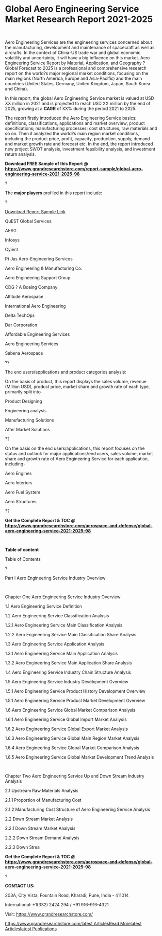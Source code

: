 <h1>Global Aero Engineering Service Market Research Report 2021-2025</h1><br/><p>Aero Engineering Services are the engineering services concerned about the manufacturing, development and maintenance of spacecraft as well as aircrafts. In the context of China-US trade war and global economic volatility and uncertainty, it will have a big influence on this market. Aero Engineering Service Report by Material, Application, and Geography ? Global Forecast to 2025 is a professional and comprehensive research report on the world?s major regional market conditions, focusing on the main regions (North America, Europe and Asia-Pacific) and the main countries (United States, Germany, United Kingdom, Japan, South Korea and China).</p>
 
 
 
 <p>In this report, the global Aero Engineering Service market is valued at USD XX million in 2021 and is projected to reach USD XX million by the end of 2025, growing at a <strong>CAGR</strong> of XX% during the period 2021 to 2025.</p>
 
 
 
 <p>The report firstly introduced the Aero Engineering Service basics: definitions, classifications, applications and market overview; product specifications; manufacturing processes; cost structures, raw materials and so on. Then it analyzed the world?s main region market conditions, including the product price, profit, capacity, production, supply, demand and market growth rate and forecast etc. In the end, the report introduced new project SWOT analysis, investment feasibility analysis, and investment return analysis.</p>
 
 
 
 <div><b>Download FREE Sample of this Report @ <a href="https://www.grandresearchstore.com/report-sample/global-aero-engineering-service-2021-2025-98">https://www.grandresearchstore.com/report-sample/global-aero-engineering-service-2021-2025-98</a></b></div>
 
 
 
 <p>? </p>
 
 
 
 <p>The <strong>major players</strong> profiled in this report include:</p>
 
 
 
 <p>? </p>
 
 
 
 <p><a href="https://www.grandresearchstore.com/mr-admin/report-sample/global-aero-engineering-service-2021-2025-98">Download Report Sample Link</a></p>
 
 
 
 <p>QuEST Global Services</p>
 
 
 
 <p>AESG</p>
 
 
 
 <p>Infosys</p>
 
 
 
 <p>Cyient</p>
 
 
 
 <p>Pt Jas Aero-Engineering Services</p>
 
 
 
 <p>Aero Engineering & Manufacturing Co.</p>
 
 
 
 <p>Aero Engineering Support Group</p>
 
 
 
 <p>CDG ? A Boeing Company</p>
 
 
 
 <p>Altitude Aerospace</p>
 
 
 
 <p>International Aero Engineering</p>
 
 
 
 <p>Delta TechOps</p>
 
 
 
 <p>Dar Corporation</p>
 
 
 
 <p>Affordable Engineering Services</p>
 
 
 
 <p>Aero Engineering Services</p>
 
 
 
 <p>Sabena Aerospace</p>
 
 
 
 <p>??</p>
 
 
 
 <p>The end users/applications and product categories analysis:</p>
 
 
 
 <p>On the basis of product, this report displays the sales volume, revenue (Million USD), product price, market share and growth rate of each type, primarily split into-</p>
 
 
 
 <p>Product Designing</p>
 
 
 
 <p>Engineering analysis</p>
 
 
 
 <p>Manufacturing Solutions</p>
 
 
 
 <p>After Market Solutions</p>
 
 
 
 <p>??</p>
 
 
 
 <p>On the basis on the end users/applications, this report focuses on the status and outlook for major applications/end users, sales volume, market share and growth rate of Aero Engineering Service for each application, including-</p>
 
 
 
 <p>Aero Engines</p>
 
 
 
 <p>Aero Interiors</p>
 
 
 
 <p>Aero Fuel System</p>
 
 
 
 <p>Aero Structures</p>
 
 
 
 <p>??</p>
 
 
 
 <div><b>Get the Complete Report & TOC @ <a href="https://www.grandresearchstore.com/aerospace-and-defense/global-aero-engineering-service-2021-2025-98">https://www.grandresearchstore.com/aerospace-and-defense/global-aero-engineering-service-2021-2025-98</a></b></div>
 
 
 
 <p><br />
 
 <b>Table of content</b></p>
 
 
 
 <p>Table of Contents<br />
 
 ?<br />
 
 Part I Aero Engineering Service Industry Overview<br />
 
 <br />
 
 Chapter One Aero Engineering Service Industry Overview<br />
 
 1.1 Aero Engineering Service Definition<br />
 
 1.2 Aero Engineering Service Classification Analysis<br />
 
 1.2.1 Aero Engineering Service Main Classification Analysis<br />
 
 1.2.2 Aero Engineering Service Main Classification Share Analysis<br />
 
 1.3 Aero Engineering Service Application Analysis<br />
 
 1.3.1 Aero Engineering Service Main Application Analysis<br />
 
 1.3.2 Aero Engineering Service Main Application Share Analysis<br />
 
 1.4 Aero Engineering Service Industry Chain Structure Analysis<br />
 
 1.5 Aero Engineering Service Industry Development Overview<br />
 
 1.5.1 Aero Engineering Service Product History Development Overview<br />
 
 1.5.1 Aero Engineering Service Product Market Development Overview<br />
 
 1.6 Aero Engineering Service Global Market Comparison Analysis<br />
 
 1.6.1 Aero Engineering Service Global Import Market Analysis<br />
 
 1.6.2 Aero Engineering Service Global Export Market Analysis<br />
 
 1.6.3 Aero Engineering Service Global Main Region Market Analysis<br />
 
 1.6.4 Aero Engineering Service Global Market Comparison Analysis<br />
 
 1.6.5 Aero Engineering Service Global Market Development Trend Analysis<br />
 
 <br />
 
 Chapter Two Aero Engineering Service Up and Down Stream Industry Analysis<br />
 
 2.1 Upstream Raw Materials Analysis<br />
 
 2.1.1 Proportion of Manufacturing Cost<br />
 
 2.1.2 Manufacturing Cost Structure of Aero Engineering Service Analysis<br />
 
 2.2 Down Stream Market Analysis<br />
 
 2.2.1 Down Stream Market Analysis<br />
 
 2.2.2 Down Stream Demand Analysis<br />
 
 2.2.3 Down Strea</p>
 
 
 
 <div><b>Get the Complete Report & TOC @ <a href="https://www.grandresearchstore.com/aerospace-and-defense/global-aero-engineering-service-2021-2025-98">https://www.grandresearchstore.com/aerospace-and-defense/global-aero-engineering-service-2021-2025-98</a></b></div>
 
 
 
 <p>? </p>
 
 
 
 <p><b>CONTACT US:</b><br />
 
 203A, City Vista, Fountain Road, Kharadi, Pune, India - 411014<br />
 
 International: +1(332) 2424 294 / +91 916-916-4321<br />
 
 Visit: <a href="https://www.grandresearchstore.com/">https://www.grandresearchstore.com/</a><br />
 
 <a href="https://gyeongbokgung.com">https://www.grandresearchstore.com/</a><a href="https://hallyeomaritime.com">latest Articles</a><a href="https://jingwansa.com">Read More</a><a href="https://nguoiviet.jp/">latest Articles</a><a href="https://www.intelmarketresearch.com/">latest Publications</a></p>